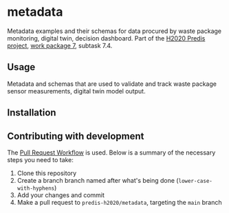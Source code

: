 # metadata
Metadata examples and their schemas for data procured by waste package monitoring, digital twin, decision dashboard. Part of the [H2020 Predis project](https://predis-h2020.eu/predis-project/), [work package 7](https://predis-h2020.eu/work-packages/), subtask 7.4.

## Usage
Metadata and schemas that are used to validate and track waste package sensor measurements, digital twin model output. 

## Installation


## Contributing with development

The [Pull Request Workflow](https://docs.github.com/en/pull-requests/collaborating-with-pull-requests/proposing-changes-to-your-work-with-pull-requests/creating-a-pull-request) is used. Below is a summary of the necessary steps you need to take:

1. Clone this repository
2. Create a branch branch named after what's being done (`lower-case-with-hyphens`)
3. Add your changes and commit
4. Make a pull request to `predis-h2020/metadata`, targeting the `main` branch